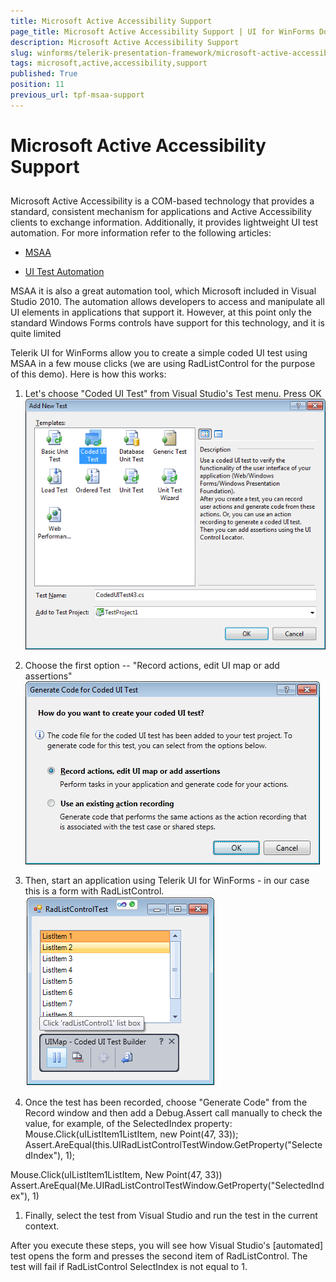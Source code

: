 ```yaml
---
title: Microsoft Active Accessibility Support
page_title: Microsoft Active Accessibility Support | UI for WinForms Documentation
description: Microsoft Active Accessibility Support
slug: winforms/telerik-presentation-framework/microsoft-active-accessibility-support
tags: microsoft,active,accessibility,support
published: True
position: 11
previous_url: tpf-msaa-support
---
```


# Microsoft Active Accessibility Support



## 

Microsoft Active Accessibility is a COM-based technology that provides a standard, consistent mechanism for applications and Active Accessibility clients to exchange information. Additionally, it provides lightweight UI test automation. For more information refer to the following articles:
        

* [MSAA](http://msdn.microsoft.com/en-us/library/ms971310.aspx)

* [UI Test Automation](http://msdn.microsoft.com/en-us/magazine/cc163864.aspx)

MSAA it is also a great automation tool, which Microsoft included in Visual Studio 2010. The automation allows developers to access and manipulate all UI elements in applications that support it. However, at this point only the standard Windows Forms controls have support for this technology, and it is quite limited
        

Telerik UI for WinForms allow you to create a simple coded UI test using MSAA in a few mouse clicks (we are using RadListControl for the purpose of this demo). Here is how this works:

1. Let's choose "Coded UI Test" from Visual Studio's Test menu. Press OK![tpf-msaa-support 001](images/tpf-msaa-support001.png)

1. Choose the first option -- "Record actions, edit UI map or add assertions"![tpf-msaa-support 002](images/tpf-msaa-support002.png)

1. Then, start an application using Telerik UI for WinForms - in our case this is a form with RadListControl.![tpf-msaa-support 003](images/tpf-msaa-support003.png)

1. Once the test has been recorded, choose "Generate Code" from the Record window and then add a Debug.Assert call manually to check the value, for example, of the SelectedIndex property:
  Mouse.Click(uIListItem1ListItem, new Point(47, 33));
  Assert.AreEqual(this.UIRadListControlTestWindow.GetProperty("SelectedIndex"), 1);
            
  Mouse.Click(uIListItem1ListItem, New Point(47, 33))
  Assert.AreEqual(Me.UIRadListControlTestWindow.GetProperty("SelectedIndex"), 1)
 
1. Finally, select the test from Visual Studio and run the test in the current context.

After you execute these steps, you will see how Visual Studio's [automated] test opens the form and presses the second item of RadListControl. The test will fail if RadListControl SelectIndex is not equal to 1.
        

